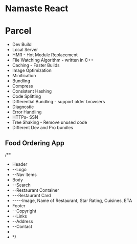 # Namaste React

# Parcel

- Dev Build
- Local Server
- HMR - Hot Module Replacement
- File Watching Algorithm - written in C++
- Caching - Faster Builds
- Image Optimization
- Minification
- Bundling
- Compress
- Consistent Hashing
- Code Splitting
- Differential Bundling - support older browsers
- Diagnostic
- Error Handling
- HTTPs- SSN
- Tree Shaking - Remove unused code
- Different Dev and Pro bundles

## Food Ordering App

/\*\*

- Header
- --Logo
- --Nav Items
- Body
- --Search
- --Restaurant Container
- ---Restaurant Card
- -----Image, Name of Restaurant, Star Rating, Cuisines, ETA
- Footer
- --Copyright
- --Links
- --Address
- --Contact
-
- \*/
